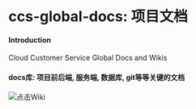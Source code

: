 # ccs-global-docs: 项目文档

#### Introduction
Cloud Customer Service Global Docs and Wikis

#### docs库: 项目前后端, 服务端, 数据库, git等等关键的文档
![点击Wiki](https://images.gitee.com/uploads/images/2020/0622/124611_109e6c22_6578566.png "屏幕截图.png")

